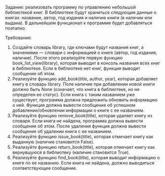 Задание: реализовать программу по управлению небольшой библиотекой книг. В библиотеке будут храниться следующие данные о книгах: название, автор, год издания и наличие книги (в наличии или выдана). В дальнейшем функционал к программе будет добавляться поэтапно.

Требования:

1. Создайте словарь library, где ключами будут названия книг, а значениями — словари с информацией о книге (автор, год издания, наличие). После этого реализуйте первую функцию book_list_view(library), которая выводит в консоль названия всех книг в библиотеке. Если в библиотеке нет книг, функция выводит сообщение об этом.
2. Реализуйте функцию add_book(title, author, year), которая добавляет книгу в словарь library. Поле наличие при добавлении новой книги должно быть None (означает, что книга в библиотеке, но не определен ее статус). Если книга с таким названием уже существует, программа должна предложить обновить информацию о ней. Функция должна вывести сообщение об успешном добавлении/обновлении информации о книге с ее названием.
3. Реализуйте функцию remove_book(title), которая удаляет книгу из словаря. Если книга не найдена, программа должна вывести сообщение об этом. После удаления функция должна вывести сообщение об удалении книги с ее названием.
4. Реализуйте функцию issue_book(title), которая отмечает книгу как выданную (наличие становится False).
5. Реализуйте функцию return_book(title), которая отмечает книгу как вернувшуюся в библиотеку (наличие становится True).
6. Реализуйте функцию find_book(title), которая выводит информацию о книге по ее названию. Если книга не найдена, должно выводиться соответствующее сообщение.